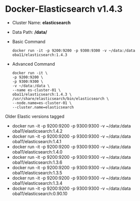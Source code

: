 # Docker-Elasticsearch v1.4.3

* Cluster Name: **elasticsearch**
* Data Path: **/data/**

* Basic Command

  ```
  docker run -it -p 9200:9200 -p 9300:9300 -v ~/data:/data oba11/elasticsearch:1.4.3
  ```

* Advanced Command

  ```
  docker run -it \
  -p 9200:9200 \
  -p 9300:9300 \
  -v ~/data:/data \
  --name es-cluster-01 \
  oba11/elasticsearch:1.4.3 \
  /usr/share/elasticsearch/bin/elasticsearch \
  --node.name=es-cluster-01 \
  --cluster.name=elasticsearch
  ```

Older Elastic versions tagged
* docker run -it -p 9200:9200 -p 9300:9300 -v ~/data:/data oba11/elasticsearch:1.4.2
* docker run -it -p 9200:9200 -p 9300:9300 -v ~/data:/data oba11/elasticsearch:1.4.1
* docker run -it -p 9200:9200 -p 9300:9300 -v ~/data:/data oba11/elasticsearch:1.4.0
* docker run -it -p 9200:9200 -p 9300:9300 -v ~/data:/data oba11/elasticsearch:1.3.6
* docker run -it -p 9200:9200 -p 9300:9300 -v ~/data:/data oba11/elasticsearch:1.3.5
* docker run -it -p 9200:9200 -p 9300:9300 -v ~/data:/data oba11/elasticsearch:1.3.4
* docker run -it -p 9200:9200 -p 9300:9300 -v ~/data:/data oba11/elasticsearch:0.90.10
